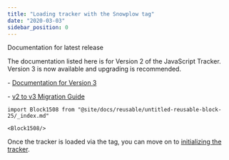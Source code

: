 ```yaml
---
title: "Loading tracker with the Snowplow tag"
date: "2020-03-03"
sidebar_position: 0
---
```


Documentation for latest release

The documentation listed here is for Version 2 of the JavaScript Tracker. Version 3 is now available and upgrading is recommended.

\- [Documentation for Version 3](/docs/collecting-data/collecting-from-own-applications/javascript-trackers/)

\- [v2 to v3 Migration Guide](/docs/collecting-data/collecting-from-own-applications/javascript-trackers/javascript-tracker/v2-to-v3-migration-guide/)

```mdx-code-block
import Block1508 from "@site/docs/reusable/untitled-reusable-block-25/_index.md"

<Block1508/>
```

Once the tracker is loaded via the tag, you can move on to [initializing the tracker](/docs/collecting-data/collecting-from-own-applications/javascript-trackers/javascript-tracker/javascript-tracker-v2/general-parameters/initializing-the-tracker/).
